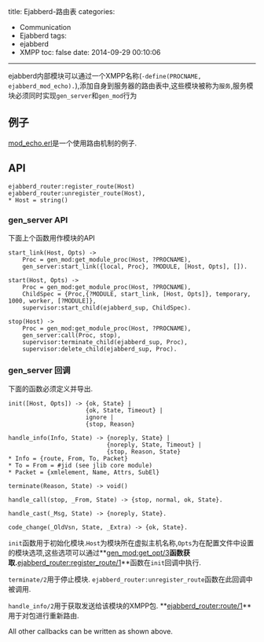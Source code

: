 title: Ejabberd-路由表
categories:
  - Communication
  - Ejabberd
tags:
  - ejabberd
  - XMPP
toc: false
date: 2014-09-29 00:10:06
---

ejabberd内部模块可以通过一个XMPP名称(`-define(PROCNAME, ejabberd_mod_echo).`),添加自身到服务器的路由表中,这些模块被称为`服务`,服务模块必须同时实现`gen_server`和`gen_mod`行为


## 例子
[mod_echo.erl][1]是一个使用路由机制的例子.

## API

```
ejabberd_router:register_route(Host)
ejabberd_router:unregister_route(Host),
* Host = string()
```

### gen_server API

下面上个函数用作模块的API

```
start_link(Host, Opts) ->
    Proc = gen_mod:get_module_proc(Host, ?PROCNAME),
    gen_server:start_link({local, Proc}, ?MODULE, [Host, Opts], []).
```

```
start(Host, Opts) ->
    Proc = gen_mod:get_module_proc(Host, ?PROCNAME),
    ChildSpec = {Proc,{?MODULE, start_link, [Host, Opts]}, temporary, 1000, worker, [?MODULE]},
    supervisor:start_child(ejabberd_sup, ChildSpec).
```

```
stop(Host) ->
    Proc = gen_mod:get_module_proc(Host, ?PROCNAME),
    gen_server:call(Proc, stop),
    supervisor:terminate_child(ejabberd_sup, Proc),
    supervisor:delete_child(ejabberd_sup, Proc).
```

### gen_server 回调

下面的函数必须定义并导出.

```
init([Host, Opts]) -> {ok, State} |
                      {ok, State, Timeout} |
                      ignore |
                      {stop, Reason}
```

```
handle_info(Info, State) -> {noreply, State} |
                            {noreply, State, Timeout} |
                            {stop, Reason, State}
* Info = {route, From, To, Packet}
* To = From = #jid (see jlib core module)
* Packet = {xmlelement, Name, Attrs, SubEl}
```

```
terminate(Reason, State) -> void()
```

```
handle_call(stop, _From, State) -> {stop, normal, ok, State}.
```

```
handle_cast(_Msg, State) -> {noreply, State}.
```

```
code_change(_OldVsn, State, _Extra) -> {ok, State}.
```

`init`函数用于初始化模块.`Host`为模块所在虚拟主机名称,`Opts`为在配置文件中设置的模块选项,这些选项可以通过**[gen_mod:get_opt/3][2]**函数获取.**[ejabberd_router:register_route/1][3]**函数在`init`回调中执行.

`terminate/2`用于停止模块. `ejabberd_router:unregister_route`函数在此回调中被调用.

`handle_info/2`用于获取发送给该模块的XMPP包. **[ejabberd_router:route/1][3]**用于对包进行重新路由.

All other callbacks can be written as shown above.








  [1]: https://github.com/processone/ejabberd/blob/master/src/mod_echo.erl
  [2]: https://www.process-one.net/en/wiki/gen_mod
  [3]: https://www.process-one.net/en/wiki/ejabberd_router

